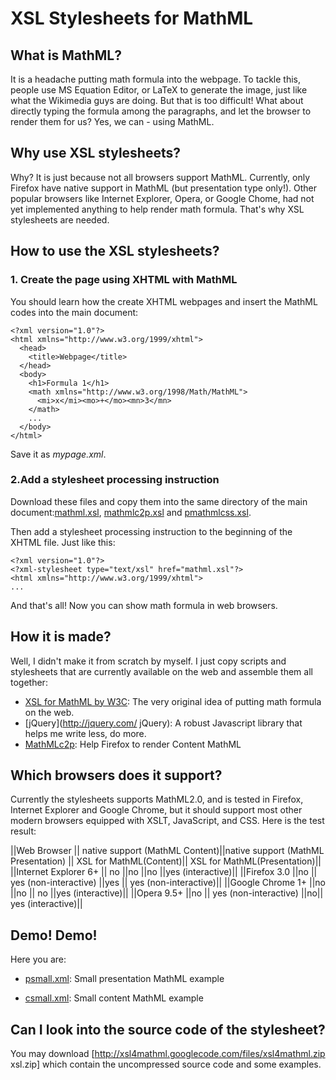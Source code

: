 # XSL Stylesheets for MathML

## What is MathML?

It is a headache putting math formula into the webpage. To tackle this, people use MS Equation Editor, or LaTeX to generate the image, just like what the Wikimedia guys are doing. But that is too difficult! What about directly typing the formula among the paragraphs, and let the browser to render them for us? Yes, we can - using MathML.

## Why use XSL stylesheets?

Why? It is just because not all browsers support MathML. Currently, only Firefox have native support in MathML (but presentation type only!). Other popular browsers like Internet Explorer, Opera, or Google Chome, had not yet implemented anything to help render math formula. That's why XSL stylesheets are needed.

## How to use the XSL stylesheets?

### 1. Create the page using XHTML with MathML

You should learn how the create XHTML webpages and insert the MathML codes into the main document:

```
<?xml version="1.0"?>
<html xmlns="http://www.w3.org/1999/xhtml">
  <head>
    <title>Webpage</title>
  </head>
  <body>
    <h1>Formula 1</h1>
    <math xmlns="http://www.w3.org/1998/Math/MathML">
      <mi>x</mi><mo>+</mo><mn>3</mn>
    </math>
    ...
  </body>
</html>
```

Save it as _mypage.xml_.

### 2.Add a stylesheet processing instruction

Download these files and copy them into the same directory of the main document:[mathml.xsl](http://xsl4mathml.googlecode.com/files/mathml.xsl), [mathmlc2p.xsl](http://xsl4mathml.googlecode.com/files/mathmlc2p.xsl) and [pmathmlcss.xsl](http://xsl4mathml.googlecode.com/files/pmathmlcss.xsl).

Then add a stylesheet processing instruction to the beginning of the XHTML file. Just like this:

```
<?xml version="1.0"?>
<?xml-stylesheet type="text/xsl" href="mathml.xsl"?>
<html xmlns="http://www.w3.org/1999/xhtml">
...
```

And that's all! Now you can show math formula in web browsers.

## How it is made?

Well, I didn't make it from scratch by myself. I just copy scripts and stylesheets that are currently available on the web and assemble them all together:

* [XSL for MathML by W3C](http://www.w3.org/Math/XSL/): The very original idea of putting math formula on the web.
* [jQuery](http://jquery.com/ jQuery): A robust Javascript library that helps me write less, do more.
* [MathMLc2p](http://www.lri.fr/~pietriga/mathmlc2p/mathmlc2p.html):  Help Firefox to render Content MathML

## Which browsers does it support?

Currently the stylesheets supports MathML2.0, and is tested in Firefox, Internet Explorer and Google Chrome, but it should support most other modern browsers equipped with XSLT, JavaScript, and CSS. Here is the test result:

||Web Browser ||	native support (MathML Content)||native support (MathML Presentation) ||	XSL for MathML(Content)||	XSL for MathML(Presentation)||
||Internet Explorer 6+ ||	no 	||no 	||no 	||yes (interactive)||
||Firefox 3.0 	||no ||	yes (non-interactive) 	||yes ||	yes (non-interactive)||
||Google Chrome 1+ 	||no 	||no ||	no 	||yes (interactive)||
||Opera 9.5+ 	||no ||	yes (non-interactive) 	||no|| 	yes (interactive)||

## Demo! Demo!
Here you are:

* [psmall.xml](http://xsl4mathml.googlecode.com/svn/trunk/psmall.xml): Small presentation MathML example

* [csmall.xml](http://xsl4mathml.googlecode.com/svn/trunk/csmall.xml): Small content MathML example

## Can I look into the source code of the stylesheet?

You may download [http://xsl4mathml.googlecode.com/files/xsl4mathml.zip xsl.zip] which contain the uncompressed source code and some examples.
